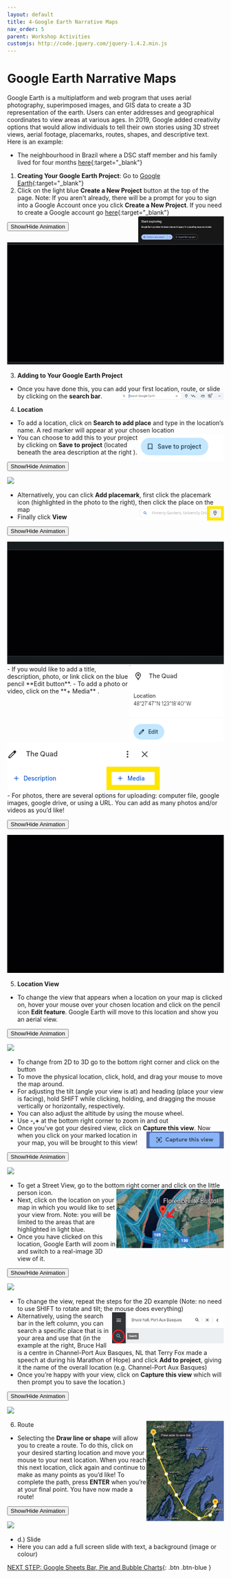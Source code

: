 ```yaml
---
layout: default
title: 4-Google Earth Narrative Maps
nav_order: 5
parent: Workshop Activities
customjs: http://code.jquery.com/jquery-1.4.2.min.js
---
```

# Google Earth Narrative Maps 
Google Earth is a multiplatform and web program that uses aerial photography, superimposed images, and GIS data to create a 3D representation of the earth.  Users can enter addresses and geographical coordinates to view areas at various ages. In 2019, Google added creativity options that would allow individuals to tell their own stories using 3D street views, aerial footage, placemarks, routes, shapes, and descriptive text. Here is an example:
- The neighbourhood in Brazil where a DSC staff member and his family lived for four months [here](https://bit.ly/3bFS5Rt){:target="_blank"} 

1. **Creating Your Google Earth Project**: Go to [Google Earth](https://earth.google.com/web/){:target="_blank"}
2. Click on the light blue **Create a New Project** button at the top of the page. 
Note: If you aren't already, there will be a prompt for you to sign into a Google Account once you click **Create a New Project**. If you need to create a Google account go [here](https://accounts.google.com/){:target="_blank"} <img src="images/new-project.png" style="float:right;width:200px" alt="new project button">

<button onclick="toggle('gif1')">Show/Hide Animation</button>
<div id="gif1">
      <img src="images/googlemaps-01.gif"> <br>
     </div> 

3. **Adding to Your Google Earth Project** 
- Once you have done this, you can add your first location, route, or slide by clicking on the **search bar**. <img src="images/googlemaps-02.png" style="float:right;width:240px" alt="Search bar">
4. **Location**
- To add a location, click on **Search to add place** and type in the location’s name.  A red marker will appear at your chosen location <img src="images/save-project.png" style="float:right;width:200px" alt="Save project">
- You can choose to add this to your project by clicking on **Save to project** (located beneath the area description at the right ).

<button onclick="toggle('gif2')">Show/Hide Animation</button>
<div id="gif2">
      <img src="images/googlemaps-02.gif"> <br>
     </div> 

- Alternatively, you can click **Add placemark**, first click the placemark icon (highlighted in the photo to the right), then click the place on the map <img src="images/placement.png" style="float:right;width:200px" alt="add placemark">
- Finally click **View** 

<button onclick="toggle('gif3')">Show/Hide Animation</button>
<div id="gif3">
      <img src="images/googlemaps-03.gif"> <br>
     </div> 
     
<img src="images/googlemaps-03.png" style="float:right;width:220px" alt="edit feature icon">
- If you would like to add a title, description, photo, or link click on the blue pencil **Edit button**. 
- To add a photo or video, click on the **+ Media** .<br> <img src="images/googlemaps-04.png" width:180px" alt="adding photo/video"><br>
- For photos, there are several options for uploading: computer file, google images, google drive, or using a URL. You can add as many photos and/or videos as you’d like! 

<button onclick="toggle('gif4')">Show/Hide Animation</button>
<div id="gif4">
      <img src="images/narrative-11.gif"> <br>
     </div> 

5. **Location View**
- To change the view that appears when a location on your map is clicked on, hover your mouse over your chosen location and click on the pencil icon **Edit feature**. Google Earth will move to this location and show you an aerial view.

<button onclick="toggle('gif5')">Show/Hide Animation</button>
<div id="gif5">
      <img src="images/narrative-12.gif"> <br>
     </div> 

- To change from 2D to 3D go to the bottom right corner and click on the button 
- To move the physical location, click, hold, and drag your mouse to move the map around.  
- For adjusting the tilt (angle your view is at) and heading (place your view is facing), hold SHIFT while clicking, holding, and dragging the mouse vertically or horizontally, respectively.
- You can also adjust the altitude by using the mouse wheel.
- Use **-,+** at the bottom right corner to zoom in and out
- Once you’ve got your desired view, click on **Capture this view**. <img src="images/narrative-13.png" style="float:right;width:180px" alt="capture this view button"> Now when you click on your marked location in your map, you will be brought to this view!

<button onclick="toggle('gif6')">Show/Hide Animation</button>
<div id="gif6">
      <img src="images/narrative-14.gif"> <br>
     </div> 


- To get a Street View, go to the bottom right corner and click on the little person icon. <img src="images/narrative-15.png" style="float:right;width:250px" alt="maps with view set">
- Next, click on the location on your map in which you would like to set your view from.  Note: you will be limited to the areas that are highlighted in light blue.
- Once you have clicked on this location, Google Earth will zoom in and switch to a real-image 3D view of it.<br>

<button onclick="toggle('gif7')">Show/Hide Animation</button>
<div id="gif7">
      <img src="images/narrative-16.gif"> <br>
     </div> 


- To change the view, repeat the steps for the 2D example (Note: no need to use SHIFT to rotate and tilt; the mouse does everything) <img src="images/narrative-17.png" style="float:right;width:260px" alt="search bar">
- Alternatively, using the search bar in the left column, you can search a specific place that is in your area and use that (in the example at the right, Bruce Hall is a centre in Channel-Port Aux Basques, NL that Terry Fox made a speech at during his Marathon of Hope) and click **Add to project**, giving it the name of the overall location (e.g. Channel-Port Aux Basques)
- Once you’re happy with your view, click on **Capture this view** which will then prompt you to save the location.)<br>

<button onclick="toggle('gif8')">Show/Hide Animation</button>
<div id="gif8">
      <img src="images/narrative-18.gif"> <br>
     </div> 


6. Route <img src="images/narrative-19.png" style="float:right;width:180px" alt="route line path">
- Selecting the **Draw line or shape** will allow you to create a route. To do this, click on your desired starting location and move your mouse to your next location.  When you reach this next location, click again and continue to make as many points as you’d like!  To complete the path, press **ENTER** when you’re at your final point. You have now made a route! 

<button onclick="toggle('gif9')">Show/Hide Animation</button>
<div id="gif9">
      <img src="images/narrative-20.gif"> <br>
     </div> 

- d.) Slide 
- Here you can add a full screen slide with text, a background (image or colour)

<script>  

    function toggle(input) {
        var x = document.getElementById(input);
        if (x.style.display === "none") {
            x.style.display = "block";
        } else {
            x.style.display = "none";
        }
    }
</script>

[NEXT STEP: Google Sheets Bar, Pie and Bubble Charts](google-sheets-charts.html){: .btn .btn-blue }
